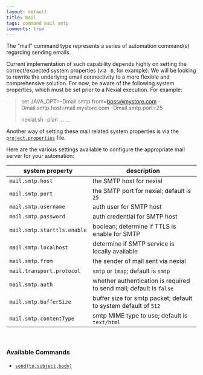 ```yaml
---
layout: default
title: mail
tags: command mail smtp
comments: true
---
```



The "mail" command type represents a series of automation command(s) regarding sending emails.

Current implementation of such capability depends highly on setting the correct/expected system properties (via `-D`, 
for example).  We will be looking to rewrite the underlying email connectivity to a more flexible and comprehensive 
solution.  For now, be aware of the following system properties, which must be set prior to a Nexial execution.  For 
example:

> set JAVA_OPT=-Dmail.smtp.from=boss@mystore.com -Dmail.smtp.host=mail.mystore.com -Dmail.smtp.port=25
> 
> nexial.sh -plan ... ...

Another way of setting these mail related system properties is via the 
[`project.properties`](../../userguide/UnderstandingProjectStructure#project.properties) file.

Here are the various settings available to configure the appropriate mail server for your automation:

| system property             | description                                                         |
| --------------------------- | ------------------------------------------------------------------- |
| `mail.smtp.host`            | the SMTP host for nexial                                            |
| `mail.smtp.port`            | the SMTP port for nexial; default is `25`                           |
| `mail.smtp.username`        | auth user for SMTP host                                             |
| `mail.smtp.password`        | auth credential for SMTP host                                       |
| `mail.smtp.starttls.enable` | boolean; determine if TTLS is enable for SMTP                       |
| `mail.smtp.localhost`       | determine if SMTP service is locally available                      |
| `mail.smtp.from`            | the sender of mail sent via nexial                                  |
| `mail.transport.protocol`   | `smtp` or `imap`; default is `smtp`                                 |
| `mail.smtp.auth`            | whether authentication is required to send mail; default is `false` |
| `mail.smtp.bufferSize`      | buffer size for smtp packet; default to system default of `512`     |
| `mail.smtp.contentType`     | smtp MIME type to use; default is `text/html`                       |

<br/>

### Available Commands
- [`send(to,subject,body)`](send(to,subject,body))
